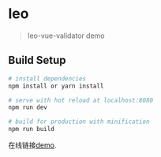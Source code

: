 # leo

> leo-vue-validator demo

## Build Setup

``` bash
# install dependencies
npm install or yarn install

# serve with hot reload at localhost:8080
npm run dev

# build for production with minification
npm run build
```

在线链接[demo](https://leohuiyi.github.io/leo-vue-validator/index.html).
